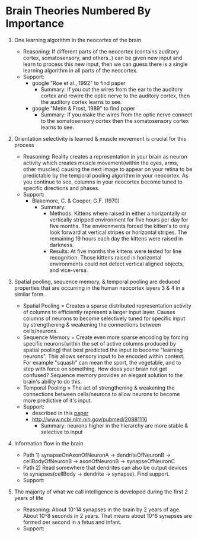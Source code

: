 Brain Theories Numbered By Importance
=====================================
1. One learning algorithm in the neocortex of the brain
   - Reasoning: If different parts of the neocortex (contains auditory cortex, somatosensory, and others..)
                can be given new input and learn to process this new input, then we can guess there is a single 
                learning algorithm in all parts of the neocortex.
   - Support: 
     + google "Roe et al., 1992" to find paper
       - Summary: If you cut the wires from the ear to the auditory cortex and rewire the optic nerve to the
                  auditory cortex, then the auditory cortex learns to see. 
     + google "Metin & Frost, 1989" to find paper
       - Summary: If you make the wires from the optic nerve connect to the somatosensory cortex then the 
                  somatosensory cortex learns to see.

2. Orientation selectivity is learned & muscle movement is crucial for this process
   - Reasoning: Reality creates a representation in your brain as neuron activity which creates muscle movement(within the eyes,
   				arms, other muscles) causing the next image to appear on your retina to be predictable by the temporal pooling
   				algorithm in your neocortex. As you continue to see, columns in your neocortex become tuned to specific directions
   				and phases. 
   - Support: 
     + Blakemore, C. & Cooper, G.F. (1970)
       - Summary: 
         + Methods: Kittens where raised in either a horizontally or vertically stripped environment for five hours per 
                    day for five months. The environments forced the kitten's to only look forward at vertical stripes or horizontal
                    stripes. The remaining 19 hours each day the kittens were raised in darkness.
         + Results: At five months the kittens were tested for line recognition. Those kittens raised in horizontal environments
                    could not detect vertical aligned objects, and vice-versa.

3. Spatial pooling, sequence memory, & temporal pooling are deduced properties that are occurring
   in the human neocortex layers 3 & 4 in a similar form.
   - Spatial Pooling = Creates a sparse distributed representation activity of columns to efficiently represent 
                       a larger input layer. Causes columns of neurons to become selectively tuned for specific input
                       by strengthening & weakening the connections between cells/neurons.
   - Sequence Memory = Create even more sparse encoding by forcing specific neurons(within the set of active columns
                       produced by spatial pooling) that best predicted the input to become "learning neurons". 
                       This allows sensory input to be encoded within context. For example "squash" can mean the
                       sport, the vegetable, and to step with force on something. How does your brain not get confused?
                       Sequence memory provides an elegant solution to the brain's ability to do this.
   - Temporal Pooling = The act of strengthening & weakening the connections between cells/neurons to allow
                        neurons to become more predictive of it's input.
   - Support: 
     + described in this [paper](https://dl.dropboxusercontent.com/u/106853306/Brain/HTM_CorticalLearningAlgorithms.pdf)
     + http://www.ncbi.nlm.nih.gov/pubmed/20881116
       - Summary: neurons higher in the hierarchy are more stable & selective to input
   
4. Information flow in the brain
   - Path 1) synapseOnAxonOfNeuronA -> dendriteOfNeuronB -> cellBodyOfNeuronB -> axonOfNeuronB -> synapseOfNeuronC
   - Path 2) Read somewhere that dendrites can also be output devices to synapses(cellBody -> dendrite -> synapse). Find
             support.
   - Support:
   
5. The majority of what we call intelligence is developed during the first 2 years of life
   - Reasoning: About 10^14 synapses in the brain by 2 years of age. About 10^8 seconds in 2 years. That means about 
                10^6 synapses are formed per second in a fetus and infant.
   - Support: 